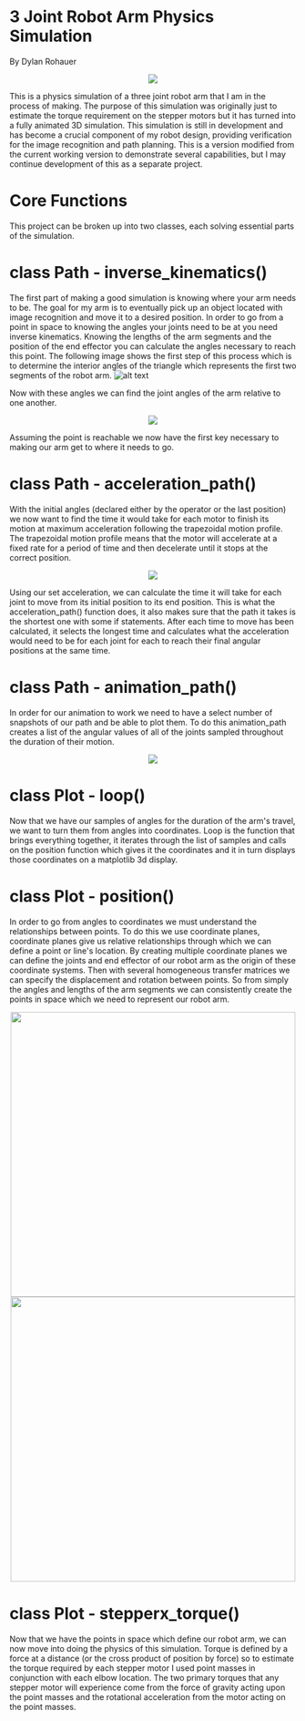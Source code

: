 # 3 Joint Robot Arm Physics Simulation
By Dylan Rohauer
 <p align="center">
   <img src="https://github.com/RohauerRobotics/robotarm/blob/working/physics%20simulation/images/header_image.PNG" align="centre">
 </p>
This is a physics simulation of a three joint robot arm that I am in the process of making. The purpose of this simulation was originally just to estimate the torque requirement on the stepper motors but it has turned into a fully animated 3D simulation. This simulation is still in development and has become a crucial component of my robot design, providing verification for the image recognition and path planning. This is a version modified from the current working version to demonstrate several capabilities, but I may continue development of this as a separate project.

# Core Functions
This project can be broken up into two classes, each solving essential parts of the simulation.

# class Path - inverse_kinematics()

The first part of making a good simulation is knowing where your arm needs to be. The goal for my arm is to eventually pick up an object located with image recognition and move it to a desired position. In order to go from a point in space to knowing the angles your joints need to be at you need inverse kinematics. Knowing the lengths of the arm segments and the position of the end effector you can calculate the angles necessary to reach this point. The following image shows the first step of this process which is to determine the interior angles of the triangle which represents the first two segments of the robot arm.
![alt text](https://github.com/RohauerRobotics/robotarm/blob/working/physics%20simulation/images/arm_triangle.png?raw=True)

Now with these angles we can find the joint angles of the arm relative to one another.
<p align="center">
   <img src="https://github.com/RohauerRobotics/robotarm/blob/working/physics%20simulation/images/arm_angles.png" align="centre" >
 </p>

Assuming the point is reachable we now have the first key necessary to making our arm get to where it needs to go.

# class Path - acceleration_path()

With the initial angles (declared either by the operator or the last position) we now want to find the time it would take for each motor to finish its motion at maximum acceleration following the trapezoidal motion profile. The trapezoidal motion profile means that the motor will accelerate at a fixed rate for a period of time and then decelerate until it stops at the correct position. 
<p align="center">
   <img src="https://github.com/RohauerRobotics/robotarm/blob/working/physics%20simulation/images/motion_profile.png" align="centre" >
 </p>

Using our set acceleration, we can calculate the time it will take for each joint to move from its initial position to its end position. This is what the acceleration_path() function does, it also makes sure that the path it takes is the shortest one with some if statements. After each time to move has been calculated, it selects the longest time and calculates what the acceleration would need to be for each joint for each to reach their final angular positions at the same time. 

# class Path - animation_path()

In order for our animation to work we need to have a select number of snapshots of our path and be able to plot them. To do this animation_path creates a list of the angular values of all of the joints sampled throughout the duration of their motion. 
<p align="center">
   <img src="https://github.com/RohauerRobotics/robotarm/blob/working/physics%20simulation/images/path_sampling.png" align="centre" >
 </p>

# class Plot - loop()

Now that we have our samples of angles for the duration of the arm's travel, we want to turn them from angles into coordinates. Loop is the function that brings everything together, it iterates through the list of samples and calls on the position function which gives it the coordinates and it in turn displays those coordinates on a matplotlib 3d display. 

# class Plot - position() 

In order to go from angles to coordinates we must understand the relationships between points. To do this we use coordinate planes, coordinate planes give us relative relationships through which we can define a point or line's location. By creating multiple coordinate planes we can define the joints and end effector of our robot arm as the origin of these coordinate systems. Then with several homogeneous transfer matrices we can specify the displacement and rotation between points. So from simply the angles and lengths of the arm segments we can consistently create the points in space which we need to represent our robot arm.
 <p align="center">
   <img src="https://github.com/RohauerRobotics/robotarm/blob/working/physics%20simulation/images/rotation_matrix.png" align="centre" width="500" >
  <img src="https://github.com/RohauerRobotics/robotarm/blob/working/physics%20simulation/images/frame_displacement.png" align="centre" width="500" >
 </p>

# class Plot - stepperx_torque()

Now that we have the points in space which define our robot arm, we can now move into doing the physics of this simulation. Torque is defined by a force at a distance (or the cross product of position by force) so to estimate the torque required by each stepper motor I used point masses in conjunction with each elbow location. The two primary torques that any stepper motor will experience come from the force of gravity acting upon the point masses and the rotational acceleration from the motor acting on the point masses.
